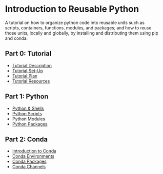 # Introduction to Reusable Python

A tutorial on how to organize python code into reusable units such as scripts, containers, functions, modules, and packages; and how to reuse those units, locally and globally, by installing and distributing them using pip and conda.

## Part 0: Tutorial

* [Tutorial Description](./tutorial_description.md)
* [Tutorial Set-Up](./tutorial_setup.md)
* [Tutorial Plan](./tutorial_plan.md)
* [Tutorial Resources](./tutorial_resources.md)

## Part 1: Python

* [Python & Shells](./content/shells.md)
* [Python Scripts](./content/python_scripts.md)
* Python Modules
* [Python Packages](./content/python_packages.md)

## Part 2: Conda

* [Introduction to Conda](./content/conda_intro.md)
* [Conda Environments](./content/conda_envs.md)
* [Conda Packages](./content/conda_packages.md)
* [Conda Channels](./content/conda_channels.md)

